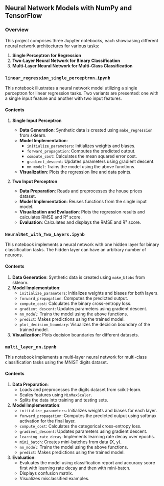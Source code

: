 ## Neural Network Models with NumPy and TensorFlow

### Overview

This project comprises three Jupyter notebooks, each showcasing different neural network architectures for various tasks:

1. **Single Perceptron for Regression**
2. **Two-Layer Neural Network for Binary Classification**
3. **Multi-Layer Neural Network for Multi-Class Classification**

### `linear_regression_single_perceptron.ipynb`

This notebook illustrates a neural network model utilizing a single perceptron for linear regression tasks. Two variants are presented: one with a single input feature and another with two input features.

#### Contents
1. **Single Input Perceptron**
    - **Data Generation**: Synthetic data is created using `make_regression` from sklearn.
    - **Model Implementation**:
        - `initialize_parameters`: Initializes weights and biases.
        - `forward_propagation`: Computes the predicted output.
        - `compute_cost`: Calculates the mean squared error cost.
        - `gradient_descent`: Updates parameters using gradient descent.
        - `nn_model`: Trains the model using the above functions.
    - **Visualization**: Plots the regression line and data points.
    
2. **Two Input Perceptron**
    - **Data Preparation**: Reads and preprocesses the house prices dataset.
    - **Model Implementation**: Reuses functions from the single input model.
    - **Visualization and Evaluation**: Plots the regression results and calculates RMSE and R² score.
    - **Evaluation**: Calculates and displays the RMSE and R² score.

### `NeuralNet_with_Two_Layers.ipynb`

This notebook implements a neural network with one hidden layer for binary classification tasks. The hidden layer can have an arbitrary number of neurons.

#### Contents
1. **Data Generation**: Synthetic data is created using `make_blobs` from sklearn.
2. **Model Implementation**:
    - `initialize_parameters`: Initializes weights and biases for both layers.
    - `forward_propagation`: Computes the predicted output.
    - `compute_cost`: Calculates the binary cross-entropy loss.
    - `gradient_descent`: Updates parameters using gradient descent.
    - `nn_model`: Trains the model using the above functions.
    - `predict`: Makes predictions using the trained model.
    - `plot_decision_boundary`: Visualizes the decision boundary of the trained model.
3. **Visualization**: Plots decision boundaries for different datasets.

### `multi_layer_nn.ipynb`

This notebook implements a multi-layer neural network for multi-class classification tasks using the MNIST digits dataset.

#### Contents
1. **Data Preparation**:
    - Loads and preprocesses the digits dataset from scikit-learn.
    - Scales features using `MinMaxScaler`.
    - Splits the data into training and testing sets.
2. **Model Implementation**:
    - `initialize_parameters`: Initializes weights and biases for each layer.
    - `forward_propagation`: Computes the predicted output using softmax activation for the final layer.
    - `compute_cost`: Calculates the categorical cross-entropy loss.
    - `gradient_descent`: Updates parameters using gradient descent.
    - `learning_rate_decay`: Implements learning rate decay over epochs.
    - `mini_batch`: Creates mini-batches from data (X, y).
    - `nn_model`: Trains the model using the above functions.
    - `predict`: Makes predictions using the trained model.
3. **Evaluation**:
    - Evaluates the model using classification report and accuracy score first with learning rate decay and then with mini-batch.
    - Displays confusion matrix.
    - Visualizes misclassified examples.
